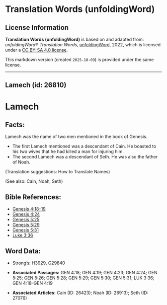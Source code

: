 # Translation Words (unfoldingWord)

## License Information

**Translation Words (unfoldingWord)** is based on and adapted from: _unfoldingWord® Translation Words_, [unfoldingWord](https://unfoldingword.org/utw), 2022, which is licensed under a [CC BY-SA 4.0 license](https://creativecommons.org/licenses/by-sa/4.0/legalcode.en).

This markdown version (created `2025-10-09`) is provided under the same license.



--------------------------------

## Lamech (id: 26810)

Lamech
======

Facts:
------

Lamech was the name of two men mentioned in the book of Genesis.

* The first Lamech mentioned was a descendant of Cain. He boasted to his two wives that he had killed a man for injuring him.
* The second Lamech was a descendant of Seth. He was also the father of Noah.

(Translation suggestions: How to Translate Names)

(See also: Cain, Noah, Seth)

Bible References:
-----------------

* [Genesis 4:18–19](https://ref.ly/Gen4:18-Gen4:19)
* [Genesis 4:24](https://ref.ly/Gen4:24)
* [Genesis 5:25](https://ref.ly/Gen5:25)
* [Genesis 5:29](https://ref.ly/Gen5:29)
* [Genesis 5:31](https://ref.ly/Gen5:31)
* [Luke 3:36](https://ref.ly/Luke3:36)

Word Data:
----------

* Strong’s: H3929, G29840

* **Associated Passages:** GEN 4:18; GEN 4:19; GEN 4:23; GEN 4:24; GEN 5:25; GEN 5:26; GEN 5:28; GEN 5:29; GEN 5:30; GEN 5:31; LUK 3:36; GEN 4:18–GEN 4:19
* **Associated Articles:** Cain (ID: 26423); Noah (ID: 26913); Seth (ID: 27076)

